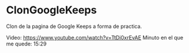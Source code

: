 # ClonGoogleKeeps
Clon de la pagina de Google Keeps a forma de practica.

Video: https://www.youtube.com/watch?v=TtDi0xrEvAE
Minuto en el que me quede: 15:29
